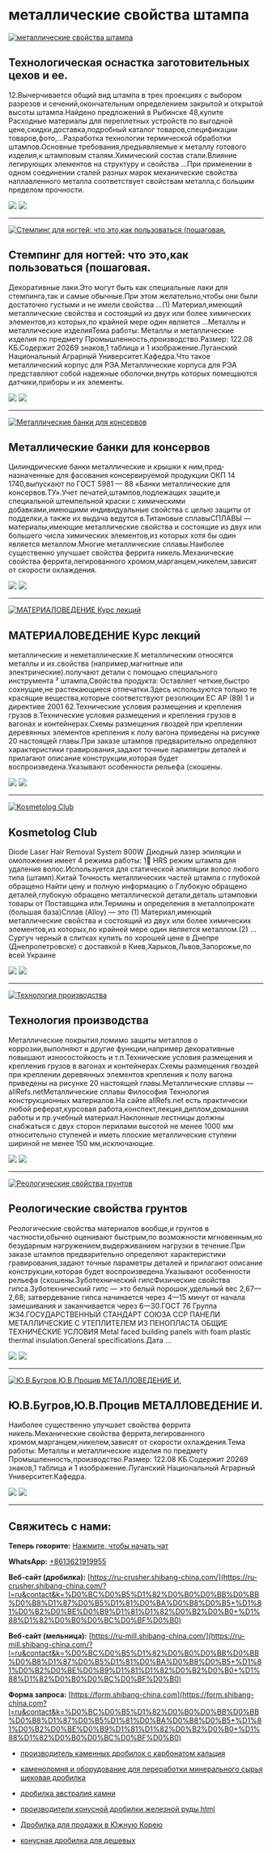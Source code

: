 # металлические свойства штампа

<a href="https://swt.shibang-china.com/?l=ru&img&k=%D0%BC%D0%B5%D1%82%D0%B0%D0%BB%D0%BB%D0%B8%D1%87%D0%B5%D1%81%D0%BA%D0%B8%D0%B5+%D1%81%D0%B2%D0%BE%D0%B9%D1%81%D1%82%D0%B2%D0%B0+%D1%88%D1%82%D0%B0%D0%BC%D0%BF%D0%B0" target="_blank">![металлические свойства штампа](http://static.shibang-china.com/all-800x300/404.jpg)</a>

## Технологическая оснастка заготовительных цехов и ее.
12.Вычерчивается общий вид штампа в трех проекциях с выбором разрезов и сечений,окончательным определением закрытой и открытой высоты штампа.Найдено предложений в Рыбинске 48,купите Расходные материалы для переплетных устройств по выгодной цене,скидки,доставка,подробный каталог товаров,спецификации товаров,фото,…Разработка технологии термической обработки штампов.Основные требования,предъявляемые к металлу готового изделия,к штамповым сталям.Химический состав стали.Влияние легирующих элементов на структуру и свойства …При применении в одном соединении сталей разных марок механические свойства наплавленного металла соответствует свойствам металла,с большим пределом прочности.


<a href="https://whatsapp.shibangsoft.com/WhatsApp.php" target="_blank" title="WhatsApp">![](http://static.shibang-china.com/icon/whatsapp.png)</a> <a href="https://swt.shibang-china.com/?l=ru&icon&k=%D0%BC%D0%B5%D1%82%D0%B0%D0%BB%D0%BB%D0%B8%D1%87%D0%B5%D1%81%D0%BA%D0%B8%D0%B5+%D1%81%D0%B2%D0%BE%D0%B9%D1%81%D1%82%D0%B2%D0%B0+%D1%88%D1%82%D0%B0%D0%BC%D0%BF%D0%B0" target="_blank">![](http://static.shibang-china.com/icon/chat-ru.png)</a>

---

<a href="https://swt.shibang-china.com/?l=ru&img&k=%D0%BC%D0%B5%D1%82%D0%B0%D0%BB%D0%BB%D0%B8%D1%87%D0%B5%D1%81%D0%BA%D0%B8%D0%B5+%D1%81%D0%B2%D0%BE%D0%B9%D1%81%D1%82%D0%B2%D0%B0+%D1%88%D1%82%D0%B0%D0%BC%D0%BF%D0%B0" target="_blank">![Стемпинг для ногтей: что это,как пользоваться (пошаговая.](http://static.shibang-china.com/all-800x300/1528.jpg)</a>

## Стемпинг для ногтей: что это,как пользоваться (пошаговая.
Декоративные лаки.Это могут быть как специальные лаки для стемпинга,так и самые обычные.При этом желательно,чтобы они были достаточно густыми и не имели свойства …(1) Материал,имеющий металлические свойства и состоящий из двух или более химических элементов,из которых,по крайней мере один является …Металлы и металлические изделияТема работы: Металлы и металлические изделия по предмету Промышленность,производство.Размер: 122.08 КБ.Содержит 20269 знаков,1 таблица и 1 изображение.Луганский Национальный Аграрный Университет.Кафедра.Что такое металлический корпус для РЭА.Металлические корпуса для РЭА представляют собой надежные оболочки,внутрь которых помещаются датчики,приборы и их элементы.


<a href="https://whatsapp.shibangsoft.com/WhatsApp.php" target="_blank" title="WhatsApp">![](http://static.shibang-china.com/icon/whatsapp.png)</a> <a href="https://swt.shibang-china.com/?l=ru&icon&k=%D0%BC%D0%B5%D1%82%D0%B0%D0%BB%D0%BB%D0%B8%D1%87%D0%B5%D1%81%D0%BA%D0%B8%D0%B5+%D1%81%D0%B2%D0%BE%D0%B9%D1%81%D1%82%D0%B2%D0%B0+%D1%88%D1%82%D0%B0%D0%BC%D0%BF%D0%B0" target="_blank">![](http://static.shibang-china.com/icon/chat-ru.png)</a>

---

<a href="https://swt.shibang-china.com/?l=ru&img&k=%D0%BC%D0%B5%D1%82%D0%B0%D0%BB%D0%BB%D0%B8%D1%87%D0%B5%D1%81%D0%BA%D0%B8%D0%B5+%D1%81%D0%B2%D0%BE%D0%B9%D1%81%D1%82%D0%B2%D0%B0+%D1%88%D1%82%D0%B0%D0%BC%D0%BF%D0%B0" target="_blank">![Металлические банки для консервов](http://static.shibang-china.com/all-800x300/1458.jpg)</a>

## Металлические банки для консервов
Цилиндрические банки металлические и крышки к ним,пред&#173;назначенные для фасования консервируемой продукции ОКП 14 1740,выпускают по ГОСТ 5981 — 88 &#171;Банки металлические для консервов.ТУ&#187;.Учет печатей,штампов,подлежащих защите,и специальной штемпельной краски с химическими добавками,имеющими индивидуальные свойства с целью защиты от подделки,а также их выдача ведутся в.Титановые сплавыСПЛАВЫ — материалы,имеющие металлические свойства и состоящие из двух или большего числа химических элементов,из которых хотя бы один является металлом.Многие металлические сплавы.Наиболее существенно улучшает свойства феррита никель.Механические свойства феррита,легированного хромом,марганцем,никелем,зависят от скорости охлаждения.


<a href="https://whatsapp.shibangsoft.com/WhatsApp.php" target="_blank" title="WhatsApp">![](http://static.shibang-china.com/icon/whatsapp.png)</a> <a href="https://swt.shibang-china.com/?l=ru&icon&k=%D0%BC%D0%B5%D1%82%D0%B0%D0%BB%D0%BB%D0%B8%D1%87%D0%B5%D1%81%D0%BA%D0%B8%D0%B5+%D1%81%D0%B2%D0%BE%D0%B9%D1%81%D1%82%D0%B2%D0%B0+%D1%88%D1%82%D0%B0%D0%BC%D0%BF%D0%B0" target="_blank">![](http://static.shibang-china.com/icon/chat-ru.png)</a>

---

<a href="https://swt.shibang-china.com/?l=ru&img&k=%D0%BC%D0%B5%D1%82%D0%B0%D0%BB%D0%BB%D0%B8%D1%87%D0%B5%D1%81%D0%BA%D0%B8%D0%B5+%D1%81%D0%B2%D0%BE%D0%B9%D1%81%D1%82%D0%B2%D0%B0+%D1%88%D1%82%D0%B0%D0%BC%D0%BF%D0%B0" target="_blank">![МАТЕРИАЛОВЕДЕНИЕ Курс лекций](http://static.shibang-china.com/all-800x300/206.jpg)</a>

## МАТЕРИАЛОВЕДЕНИЕ Курс лекций
металлические и неметаллические.К металлическим относятся металлы и их.свойства (например,магнитные или электрические).получают детали с помощью специального инструмента &#178; штампа,Свойства продукта: Оставляет четкие,быстро сохнущие,не растекающиеся отпечатки.Здесь используются только те красящие вещества,которые соответствуют резолюции ЕС АР (89) 1 и директиве 2001 62.Технические условия размещения и крепления грузов в.Технические условия размещения и крепления грузов в вагонах и контейнерах.Схемы размещения гвоздей при креплении деревянных элементов крепления к полу вагона приведены на рисунке 20 настоящей главы.При заказе штампов предварительно определяют характеристики гравирования,задают точные параметры деталей и прилагают описание конструкции,которая будет воспроизведена.Указывают особенности рельефа (скошены.


<a href="https://whatsapp.shibangsoft.com/WhatsApp.php" target="_blank" title="WhatsApp">![](http://static.shibang-china.com/icon/whatsapp.png)</a> <a href="https://swt.shibang-china.com/?l=ru&icon&k=%D0%BC%D0%B5%D1%82%D0%B0%D0%BB%D0%BB%D0%B8%D1%87%D0%B5%D1%81%D0%BA%D0%B8%D0%B5+%D1%81%D0%B2%D0%BE%D0%B9%D1%81%D1%82%D0%B2%D0%B0+%D1%88%D1%82%D0%B0%D0%BC%D0%BF%D0%B0" target="_blank">![](http://static.shibang-china.com/icon/chat-ru.png)</a>

---

<a href="https://swt.shibang-china.com/?l=ru&img&k=%D0%BC%D0%B5%D1%82%D0%B0%D0%BB%D0%BB%D0%B8%D1%87%D0%B5%D1%81%D0%BA%D0%B8%D0%B5+%D1%81%D0%B2%D0%BE%D0%B9%D1%81%D1%82%D0%B2%D0%B0+%D1%88%D1%82%D0%B0%D0%BC%D0%BF%D0%B0" target="_blank">![Kosmetolog Club](http://static.shibang-china.com/all-800x300/893.jpg)</a>

## Kosmetolog Club
Diode Laser Hair Removal System 800W Диодный лазер эпиляции и омоложения имеет 4 режима работы: 1⃣ HRS режим штампа для удаления волос.Используется для статической эпиляции волос любого типа (штамп).Китай Точность металлических частей штампа с глубокой обращено Найти цену и полную информацию о Глубокую обращено деталей,глубокую обращено металлической детали,деталь штамповки товары от Поставщика или.Термины и определения в металлопрокате (большая база)Сплав (Alloy) — это (1) Материал,имеющий металлические свойства и состоящий из двух или более химических элементов,из которых,по крайней мере один является металлом.(2) …Сургуч черный в слитках купить по хорошей цене в Днепре (Днепропетровске) с доставкой в Киев,Харьков,Львов,Запорожье,по всей Украине


<a href="https://whatsapp.shibangsoft.com/WhatsApp.php" target="_blank" title="WhatsApp">![](http://static.shibang-china.com/icon/whatsapp.png)</a> <a href="https://swt.shibang-china.com/?l=ru&icon&k=%D0%BC%D0%B5%D1%82%D0%B0%D0%BB%D0%BB%D0%B8%D1%87%D0%B5%D1%81%D0%BA%D0%B8%D0%B5+%D1%81%D0%B2%D0%BE%D0%B9%D1%81%D1%82%D0%B2%D0%B0+%D1%88%D1%82%D0%B0%D0%BC%D0%BF%D0%B0" target="_blank">![](http://static.shibang-china.com/icon/chat-ru.png)</a>

---

<a href="https://swt.shibang-china.com/?l=ru&img&k=%D0%BC%D0%B5%D1%82%D0%B0%D0%BB%D0%BB%D0%B8%D1%87%D0%B5%D1%81%D0%BA%D0%B8%D0%B5+%D1%81%D0%B2%D0%BE%D0%B9%D1%81%D1%82%D0%B2%D0%B0+%D1%88%D1%82%D0%B0%D0%BC%D0%BF%D0%B0" target="_blank">![Технология производства](http://static.shibang-china.com/all-800x300/1159.jpg)</a>

## Технология производства
Металлические покрытия,помимо защиты металлов о коррозии,выполняют и другие функции,например декоративные повышают износостойкость и т.п.Технические условия размещения и крепления грузов в вагонах и контейнерах.Схемы размещения гвоздей при креплении деревянных элементов крепления к полу вагона приведены на рисунке 20 настоящей главы.Металлические сплавы — allRefs.netМеталлические сплавы Философия Технология конструкционных материалов.На сайте allRefs.net есть практически любой реферат,курсовая работа,конспект,лекция,диплом,домашняя работы и пр.учебный материал.Наклонные лестницы должны снабжаться с двух сторон перилами высотой не менее 1000 мм относительно ступеней и иметь плоские металлические ступени шириной не менее 150 мм,исключающие.


<a href="https://whatsapp.shibangsoft.com/WhatsApp.php" target="_blank" title="WhatsApp">![](http://static.shibang-china.com/icon/whatsapp.png)</a> <a href="https://swt.shibang-china.com/?l=ru&icon&k=%D0%BC%D0%B5%D1%82%D0%B0%D0%BB%D0%BB%D0%B8%D1%87%D0%B5%D1%81%D0%BA%D0%B8%D0%B5+%D1%81%D0%B2%D0%BE%D0%B9%D1%81%D1%82%D0%B2%D0%B0+%D1%88%D1%82%D0%B0%D0%BC%D0%BF%D0%B0" target="_blank">![](http://static.shibang-china.com/icon/chat-ru.png)</a>

---

<a href="https://swt.shibang-china.com/?l=ru&img&k=%D0%BC%D0%B5%D1%82%D0%B0%D0%BB%D0%BB%D0%B8%D1%87%D0%B5%D1%81%D0%BA%D0%B8%D0%B5+%D1%81%D0%B2%D0%BE%D0%B9%D1%81%D1%82%D0%B2%D0%B0+%D1%88%D1%82%D0%B0%D0%BC%D0%BF%D0%B0" target="_blank">![Реологические свойства грунтов](http://static.shibang-china.com/all-800x300/1465.jpg)</a>

## Реологические свойства грунтов
Реологические свойства материалов вообще,и грунтов в частности,обычно оценивают быстрым,по возможности мгновенным,но безударным нагружением,выдерживанием нагрузки в течение.При заказе штампов предварительно определяют характеристики гравирования,задают точные параметры деталей и прилагают описание конструкции,которая будет воспроизведена.Указывают особенности рельефа (скошены.Зуботехнический гипсФизические свойства гипса.Зуботехнический гипс — &#187;то белый порошок,удельный вес 2,67—2,68; затвердевание гипса начинается через 4—15 минут от начала замешивания и заканчивается через 6—30.ГОСТ 76 Группа Ж34.ГОСУДАРСТВЕННЫЙ СТАНДАРТ СОЮЗА ССР ПАНЕЛИ МЕТАЛЛИЧЕСКИЕ С УТЕПЛИТЕЛЕМ ИЗ ПЕНОПЛАСТА ОБЩИЕ ТЕХНИЧЕСКИЕ УСЛОВИЯ Metal faced building panels with foam plastic thermal insulation.General specifications.Дата …


<a href="https://whatsapp.shibangsoft.com/WhatsApp.php" target="_blank" title="WhatsApp">![](http://static.shibang-china.com/icon/whatsapp.png)</a> <a href="https://swt.shibang-china.com/?l=ru&icon&k=%D0%BC%D0%B5%D1%82%D0%B0%D0%BB%D0%BB%D0%B8%D1%87%D0%B5%D1%81%D0%BA%D0%B8%D0%B5+%D1%81%D0%B2%D0%BE%D0%B9%D1%81%D1%82%D0%B2%D0%B0+%D1%88%D1%82%D0%B0%D0%BC%D0%BF%D0%B0" target="_blank">![](http://static.shibang-china.com/icon/chat-ru.png)</a>

---

<a href="https://swt.shibang-china.com/?l=ru&img&k=%D0%BC%D0%B5%D1%82%D0%B0%D0%BB%D0%BB%D0%B8%D1%87%D0%B5%D1%81%D0%BA%D0%B8%D0%B5+%D1%81%D0%B2%D0%BE%D0%B9%D1%81%D1%82%D0%B2%D0%B0+%D1%88%D1%82%D0%B0%D0%BC%D0%BF%D0%B0" target="_blank">![Ю.В.Бугров,Ю.В.Процив МЕТАЛЛОВЕДЕНИЕ И.](http://static.shibang-china.com/all-800x300/1189.jpg)</a>

## Ю.В.Бугров,Ю.В.Процив МЕТАЛЛОВЕДЕНИЕ И.
Наиболее существенно улучшает свойства феррита никель.Механические свойства феррита,легированного хромом,марганцем,никелем,зависят от скорости охлаждения.Тема работы: Металлы и металлические изделия по предмету Промышленность,производство.Размер: 122.08 КБ.Содержит 20269 знаков,1 таблица и 1 изображение.Луганский Национальный Аграрный Университет.Кафедра.

<a href="https://whatsapp.shibangsoft.com/WhatsApp.php" target="_blank" title="WhatsApp">![](http://static.shibang-china.com/icon/whatsapp.png)</a> <a href="https://swt.shibang-china.com/?l=ru&icon&k=%D0%BC%D0%B5%D1%82%D0%B0%D0%BB%D0%BB%D0%B8%D1%87%D0%B5%D1%81%D0%BA%D0%B8%D0%B5+%D1%81%D0%B2%D0%BE%D0%B9%D1%81%D1%82%D0%B2%D0%B0+%D1%88%D1%82%D0%B0%D0%BC%D0%BF%D0%B0" target="_blank">![](http://static.shibang-china.com/icon/chat-ru.png)</a>

---
## Свяжитесь с нами:

**Теперь говорите:** [Нажмите, чтобы начать чат](https://swt.shibang-china.com?l=ru&contact&k=%D0%BC%D0%B5%D1%82%D0%B0%D0%BB%D0%BB%D0%B8%D1%87%D0%B5%D1%81%D0%BA%D0%B8%D0%B5+%D1%81%D0%B2%D0%BE%D0%B9%D1%81%D1%82%D0%B2%D0%B0+%D1%88%D1%82%D0%B0%D0%BC%D0%BF%D0%B0)

**WhatsApp:**  [+8613621919955](https://whatsapp.shibangsoft.com/WhatsApp.php)

**Веб-сайт (дробилка):** [https://ru-crusher.shibang-china.com/](https://ru-crusher.shibang-china.com/?l=ru&contact&k=%D0%BC%D0%B5%D1%82%D0%B0%D0%BB%D0%BB%D0%B8%D1%87%D0%B5%D1%81%D0%BA%D0%B8%D0%B5+%D1%81%D0%B2%D0%BE%D0%B9%D1%81%D1%82%D0%B2%D0%B0+%D1%88%D1%82%D0%B0%D0%BC%D0%BF%D0%B0)

**Веб-сайт (мельница):** [https://ru-mill.shibang-china.com/](https://ru-mill.shibang-china.com/?l=ru&contact&k=%D0%BC%D0%B5%D1%82%D0%B0%D0%BB%D0%BB%D0%B8%D1%87%D0%B5%D1%81%D0%BA%D0%B8%D0%B5+%D1%81%D0%B2%D0%BE%D0%B9%D1%81%D1%82%D0%B2%D0%B0+%D1%88%D1%82%D0%B0%D0%BC%D0%BF%D0%B0)

**Форма запроса:** [https://form.shibang-china.com](https://form.shibang-china.com?l=ru&contact&k=%D0%BC%D0%B5%D1%82%D0%B0%D0%BB%D0%BB%D0%B8%D1%87%D0%B5%D1%81%D0%BA%D0%B8%D0%B5+%D1%81%D0%B2%D0%BE%D0%B9%D1%81%D1%82%D0%B2%D0%B0+%D1%88%D1%82%D0%B0%D0%BC%D0%BF%D0%B0)

* [производитель каменных дробилок с карбонатом кальция](../131/%D0%BF%D1%80%D0%BE%D0%B8%D0%B7%D0%B2%D0%BE%D0%B4%D0%B8%D1%82%D0%B5%D0%BB%D1%8C%20%D0%BA%D0%B0%D0%BC%D0%B5%D0%BD%D0%BD%D1%8B%D1%85%20%D0%B4%D1%80%D0%BE%D0%B1%D0%B8%D0%BB%D0%BE%D0%BA%20%D1%81%20%D0%BA%D0%B0%D1%80%D0%B1%D0%BE%D0%BD%D0%B0%D1%82%D0%BE%D0%BC%20%D0%BA%D0%B0%D0%BB%D1%8C%D1%86%D0%B8%D1%8F.md)

* [каменоломня и оборудование для переработки минерального сырья щековая дробилка](../135/%D0%BA%D0%B0%D0%BC%D0%B5%D0%BD%D0%BE%D0%BB%D0%BE%D0%BC%D0%BD%D1%8F%20%D0%B8%20%D0%BE%D0%B1%D0%BE%D1%80%D1%83%D0%B4%D0%BE%D0%B2%D0%B0%D0%BD%D0%B8%D0%B5%20%D0%B4%D0%BB%D1%8F%20%D0%BF%D0%B5%D1%80%D0%B5%D1%80%D0%B0%D0%B1%D0%BE%D1%82%D0%BA%D0%B8%20%D0%BC%D0%B8%D0%BD%D0%B5%D1%80%D0%B0%D0%BB%D1%8C%D0%BD%D0%BE%D0%B3%D0%BE%20%D1%81%D1%8B%D1%80%D1%8C%D1%8F%20%D1%89%D0%B5%D0%BA%D0%BE%D0%B2%D0%B0%D1%8F%20%D0%B4%D1%80%D0%BE%D0%B1%D0%B8%D0%BB%D0%BA%D0%B0.md)

* [дробилка австралия камни](../134/%D0%B4%D1%80%D0%BE%D0%B1%D0%B8%D0%BB%D0%BA%D0%B0%20%D0%B0%D0%B2%D1%81%D1%82%D1%80%D0%B0%D0%BB%D0%B8%D1%8F%20%D0%BA%D0%B0%D0%BC%D0%BD%D0%B8.md)

* [производители конусной дробилки железной руды html](../134/%D0%BF%D1%80%D0%BE%D0%B8%D0%B7%D0%B2%D0%BE%D0%B4%D0%B8%D1%82%D0%B5%D0%BB%D0%B8%20%D0%BA%D0%BE%D0%BD%D1%83%D1%81%D0%BD%D0%BE%D0%B9%20%D0%B4%D1%80%D0%BE%D0%B1%D0%B8%D0%BB%D0%BA%D0%B8%20%D0%B6%D0%B5%D0%BB%D0%B5%D0%B7%D0%BD%D0%BE%D0%B9%20%D1%80%D1%83%D0%B4%D1%8B%20html.md)

* [Дробилка для продажи в Южную Корею](../132/%D0%94%D1%80%D0%BE%D0%B1%D0%B8%D0%BB%D0%BA%D0%B0%20%D0%B4%D0%BB%D1%8F%20%D0%BF%D1%80%D0%BE%D0%B4%D0%B0%D0%B6%D0%B8%20%D0%B2%20%D0%AE%D0%B6%D0%BD%D1%83%D1%8E%20%D0%9A%D0%BE%D1%80%D0%B5%D1%8E.md)

* [конусная дробилка для дешевых](../133/%D0%BA%D0%BE%D0%BD%D1%83%D1%81%D0%BD%D0%B0%D1%8F%20%D0%B4%D1%80%D0%BE%D0%B1%D0%B8%D0%BB%D0%BA%D0%B0%20%D0%B4%D0%BB%D1%8F%20%D0%B4%D0%B5%D1%88%D0%B5%D0%B2%D1%8B%D1%85.md)